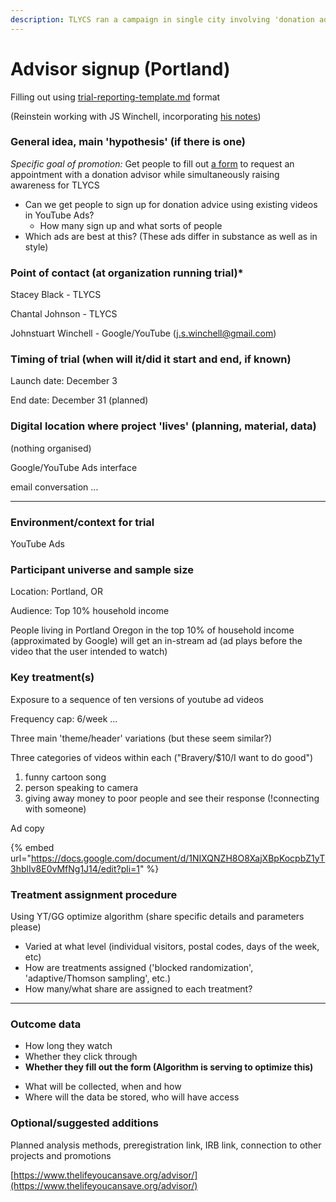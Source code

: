 ```yaml
---
description: TLYCS ran a campaign in single city involving 'donation advice'
---
```


# Advisor signup (Portland)

Filling out using [trial-reporting-template.md](../trial-reporting-template.md "mention") format

(Reinstein working with JS Winchell, incorporating [his notes](https://docs.google.com/document/d/1eIt4cXfNqIHr2HiGcb8Mf06BOqR2Pgcga8In-VcLTPA/edit))

### **General idea, main 'hypothesis' (if there is one)**

_Specific goal of promotion:_ Get people to fill out [a form](https://www.thelifeyoucansave.org/advisor/) to request an appointment with a donation advisor while simultaneously raising awareness for TLYCS

* Can we get people to sign up for donation advice using existing videos in YouTube Ads?
  * How many sign up and what sorts of people &#x20;
* Which ads are best at this? (These ads differ in substance as well as in style)&#x20;

### Point of contact (at organization running trial)\*

Stacey Black - TLYCS&#x20;

Chantal Johnson - TLYCS&#x20;

Johnstuart Winchell - Google/YouTube (j.s.winchell@gmail.com)

### Timing of trial (when will it/did it start and end, if known)

Launch date: December 3&#x20;

End date: December 31 (planned)

### Digital location where project 'lives' (planning, material, data)

(nothing organised)

Google/YouTube Ads interface

email conversation ...&#x20;

****

### Environment/context for trial&#x20;

YouTube Ads

### **Participant universe and sample size**

Location: Portland, OR&#x20;

Audience: Top 10% household income

People living in Portland Oregon in the top 10% of household income (approximated by Google) will get an in-stream ad (ad plays before the video that the user intended to watch)

### Key treatment(s)

Exposure to a sequence of ten versions of youtube ad videos

Frequency cap: 6/week ...&#x20;



Three main 'theme/header' variations (but these seem similar?)

Three categories of videos within each ("Bravery/$10/I want to do good")&#x20;

1. funny cartoon song
2. person speaking to camera
3. giving away money to poor people and see their response (!connecting with someone)

Ad copy

{% embed url="https://docs.google.com/document/d/1NIXQNZH8O8XajXBpKocpbZ1yT3hblIv8E0vMfNg1J14/edit?pli=1" %}

### Treatment assignment procedure

Using YT/GG optimize algorithm (share specific details and parameters please)

* Varied at what level (individual visitors, postal codes, days of the week, etc)
* How are treatments assigned ('blocked randomization', 'adaptive/Thomson sampling', etc.)
* How many/what share are assigned to each treatment?

***

### **Outcome data**

* How long they watch
* Whether they click through
* **Whether they fill out the form (Algorithm is serving to optimize this)**

&#x20;

* What will be collected, when and how
* Where will the data be stored, who will have access

### **Optional/suggested additions**

Planned analysis methods, preregistration link, IRB link, connection to other projects and promotions







[https://www.thelifeyoucansave.org/advisor/](https://www.thelifeyoucansave.org/advisor/)
